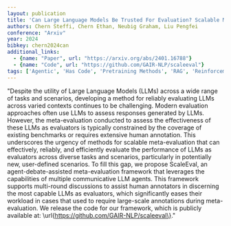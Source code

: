 ```yaml
---
layout: publication
title: 'Can Large Language Models Be Trusted For Evaluation? Scalable Meta-evaluation Of Llms As Evaluators Via Agent Debate'
authors: Chern Steffi, Chern Ethan, Neubig Graham, Liu Pengfei
conference: "Arxiv"
year: 2024
bibkey: chern2024can
additional_links:
  - {name: "Paper", url: "https://arxiv.org/abs/2401.16788"}
  - {name: "Code", url: "https://github.com/GAIR-NLP/scaleeval"}
tags: ['Agentic', 'Has Code', 'Pretraining Methods', 'RAG', 'Reinforcement Learning', 'Tools']
---
```

"Despite the utility of Large Language Models (LLMs) across a wide range of tasks and scenarios, developing a method for reliably evaluating LLMs across varied contexts continues to be challenging. Modern evaluation approaches often use LLMs to assess responses generated by LLMs. However, the meta-evaluation conducted to assess the effectiveness of these LLMs as evaluators is typically constrained by the coverage of existing benchmarks or requires extensive human annotation. This underscores the urgency of methods for scalable meta-evaluation that can effectively, reliably, and efficiently evaluate the performance of LLMs as evaluators across diverse tasks and scenarios, particularly in potentially new, user-defined scenarios. To fill this gap, we propose ScaleEval, an agent-debate-assisted meta-evaluation framework that leverages the capabilities of multiple communicative LLM agents. This framework supports multi-round discussions to assist human annotators in discerning the most capable LLMs as evaluators, which significantly eases their workload in cases that used to require large-scale annotations during meta-evaluation. We release the code for our framework, which is publicly available at: \url\{https://github.com/GAIR-NLP/scaleeval\}."
